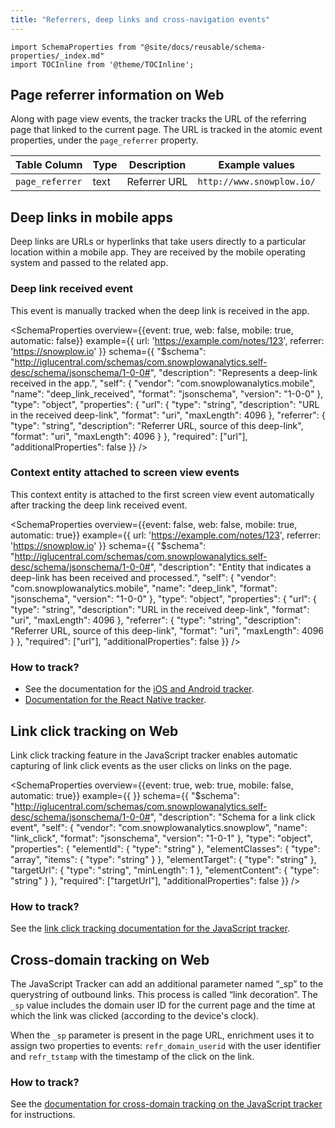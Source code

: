 ```yaml
---
title: "Referrers, deep links and cross-navigation events"
---
```


```mdx-code-block
import SchemaProperties from "@site/docs/reusable/schema-properties/_index.md"
import TOCInline from '@theme/TOCInline';
```

<TOCInline toc={toc} maxHeadingLevel={2} />

## Page referrer information on Web

Along with page view events, the tracker tracks the URL of the referring page that linked to the current page.
The URL is tracked in the atomic event properties, under the `page_referrer` property.

| **Table Column**                                 | **Type** | **Description**                                               | **Example values**                                                                                                      |
|---------------------------------------------|----------|---------------------------------------------------------------|-------------------------------------------------------------------------------------------------------------------------|
| `page_referrer`                             | text     | Referrer URL                                                  | `http://www.snowplow.io/`                                                                                       |

## Deep links in mobile apps

Deep links are URLs or hyperlinks that take users directly to a particular location within a mobile app. They are received by the mobile operating system and passed to the related app.

### Deep link received event

This event is manually tracked when the deep link is received in the app.

<SchemaProperties
  overview={{event: true, web: false, mobile: true, automatic: false}}
  example={{
    url: 'https://example.com/notes/123',
    referrer: 'https://snowplow.io'
  }}
  schema={{ "$schema": "http://iglucentral.com/schemas/com.snowplowanalytics.self-desc/schema/jsonschema/1-0-0#", "description": "Represents a deep-link received in the app.", "self": { "vendor": "com.snowplowanalytics.mobile", "name": "deep_link_received", "format": "jsonschema", "version": "1-0-0" }, "type": "object", "properties": { "url": { "type": "string", "description": "URL in the received deep-link", "format": "uri", "maxLength": 4096 }, "referrer": { "type": "string", "description": "Referrer URL, source of this deep-link", "format": "uri", "maxLength": 4096 } }, "required": ["url"], "additionalProperties": false }} />

### Context entity attached to screen view events

This context entity is attached to the first screen view event automatically after tracking the deep link received event.

<SchemaProperties
  overview={{event: false, web: false, mobile: true, automatic: true}}
  example={{
    url: 'https://example.com/notes/123',
    referrer: 'https://snowplow.io'
  }}
  schema={{ "$schema": "http://iglucentral.com/schemas/com.snowplowanalytics.self-desc/schema/jsonschema/1-0-0#", "description": "Entity that indicates a deep-link has been received and processed.", "self": { "vendor": "com.snowplowanalytics.mobile", "name": "deep_link", "format": "jsonschema", "version": "1-0-0" }, "type": "object", "properties": { "url": { "type": "string", "description": "URL in the received deep-link", "format": "uri", "maxLength": 4096 }, "referrer": { "type": "string", "description": "Referrer URL, source of this deep-link", "format": "uri", "maxLength": 4096 } }, "required": ["url"], "additionalProperties": false }} />

### How to track?

* See the documentation for the [iOS and Android tracker](https://docs.snowplow.io/docs/sources/trackers/mobile-trackers/tracking-events/#tracking-deep-links).
* [Documentation for the React Native tracker](https://docs.snowplow.io/docs/sources/trackers/react-native-tracker/tracking-events/#tracking-deep-link-received-events).

## Link click tracking on Web

Link click tracking feature in the JavaScript tracker enables automatic capturing of link click events as the user clicks on links on the page.

<SchemaProperties
  overview={{event: true, web: true, mobile: false, automatic: true}}
  example={{
  }}
  schema={{ "$schema": "http://iglucentral.com/schemas/com.snowplowanalytics.self-desc/schema/jsonschema/1-0-0#", "description": "Schema for a link click event", "self": { "vendor": "com.snowplowanalytics.snowplow", "name": "link_click", "format": "jsonschema", "version": "1-0-1" }, "type": "object", "properties": { "elementId": { "type": "string" }, "elementClasses": { "type": "array", "items": { "type": "string" } }, "elementTarget": { "type": "string" }, "targetUrl": { "type": "string", "minLength": 1 }, "elementContent": { "type": "string" } }, "required": ["targetUrl"], "additionalProperties": false }} />

### How to track?

See the [link click tracking documentation for the JavaScript tracker](/docs/sources/trackers/web-trackers/tracking-events/index.md#link-click-tracking).

## Cross-domain tracking on Web

The JavaScript Tracker can add an additional parameter named “_sp” to the querystring of outbound links. This process is called “link decoration”. The `_sp` value includes the domain user ID for the current page and the time at which the link was clicked (according to the device's clock).

When the `_sp` parameter is present in the page URL, enrichment uses it to assign two properties to events: `refr_domain_userid` with the user identifier and `refr_tstamp` with the timestamp of the click on the link.

### How to track?

See the [documentation for cross-domain tracking on the JavaScript tracker](/docs/sources/trackers/web-trackers/tracker-setup/initialization-options/index.md#cross-domain-tracking) for instructions.
